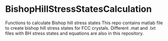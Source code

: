 # BishopHillStressStatesCalculation
Functions to calculate Bishop hill stress states
This repo contains matlab file to create bishop hill stress states for FCC crystals.
Different .mat and .txt files with BH stress states and equations are also in this repository.
